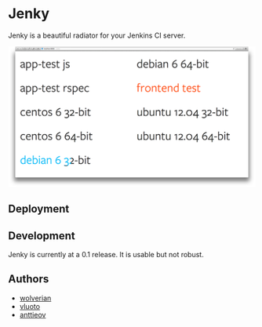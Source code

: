 # Jenky

Jenky is a beautiful radiator for your Jenkins CI server.

![Example screenshot](img/screenshot.png)

## Deployment

## Development

Jenky is currently at a 0.1 release. It is usable but not robust.

## Authors

- [wolverian](/wolverian)
- [vluoto](/vluoto)
- [anttieov](/anttieov)